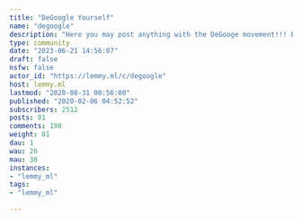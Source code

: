 ```yaml
---
title: "DeGoogle Yourself" 
name: "degoogle"
description: "Here you may post anything with the DeGooge movement!!! Enjoy killing Google's Empire!!"
type: community
date: "2023-06-21 14:56:07"
draft: false
nsfw: false
actor_id: "https://lemmy.ml/c/degoogle"
host: lemmy.ml
lastmod: "2020-08-31 00:56:00"
published: "2020-02-06 04:52:52"
subscribers: 2512
posts: 81
comments: 198
weight: 81
dau: 1
wau: 26
mau: 38
instances:
- "lemmy_ml"
tags: 
- "lemmy_ml"

---
```

